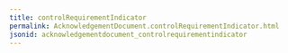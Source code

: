 ```yaml
---
title: controlRequirementIndicator
permalink: AcknowledgementDocument.controlRequirementIndicator.html
jsonid: acknowledgementdocument_controlrequirementindicator
---
```

